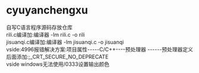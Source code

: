 # cyuyanchengxu
自写C语言程序源码存放仓库  
rili.c编译加:编译器 -lm rili.c -o rili  
jisuanqi.c编译加:编译器 -lm jisuanqi.c -o jisuanqi  
vside:4996报错解决方案:项目属性-----C/C++----预处理器 ------预处理器定义后面添加:;_CRT_SECURE_NO_DEPRECATE  
vside windows无法使用/0333设置输出颜色
